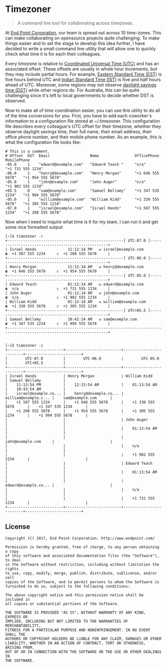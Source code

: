 # Timezoner

> A command line tool for collaborating across timezones.

At [End Point Corporation](https://endpoint.com/), our team is spread out across 10 time-zones. This can make
collaborating on opensource projects quite challenging. To make things easier and to set the stage
to develop this idea further, I have decided to write a small command line utility that will allow
one to quickly check what time it is for each their colleagues.

Every timezone is relative to [Coordinated Universal Time (UTC)](https://en.wikipedia.org/wiki/Coordinated_Universal_Time) and has an associated offset. These
offsets are usually in whole hour increments, but they may include partial hours. For example, [Eastern Standard Time (EST)](https://en.wikipedia.org/wiki/Eastern_Time_Zone)
is five hours behind UTC and [Indian Standard Time (IST)](https://en.wikipedia.org/wiki/Indian_Standard_Time) is five and half
hours ahead of UTC. Moreover, some regions may not observe [daylight savings time (DST)](https://en.wikipedia.org/wiki/Daylight_saving_time)
while other regions do. For Australia, this can be quite challenging since it's left to local governments to
decide whether DST is observed.

Now to make all of time coordination easier, you can use this utility to do all of the time
conversions for you.  First, you have to add each coworker's information to a configuration file
stored at ~/.timezoner. This configuration file describes every colleague's UTC offset for their
timezone, whether they observe daylight savings time, their full name, their email address, their
office phone number, and their mobile phone number. As an example, this is what the configuration
file looks like:

	# This is a comment.
	# Offset  DST  Email                  Name                OfficePhone         MobilePhone
	-05.0     1    "edward@example.com"   "Edward Teach "     "n/a"               "+1 731 555 1234"
	-06.0     1    "henry@dexample.com"   "Henry Morgan"      "+1 646 555 5678"   "+1 954 555 5678"
	-05.0     1    "john@example.com"     "John Auger"        "n/a"               "+1 902 555 1234"
	+05.5     0    "sam@example.com"      "Samuel Bellamy"    "+1 347 535 1234"   "+1 994 555 5678"
	-05.0     1    "william@example.com"  "William Kidd"      "+1 330 555 5678"   "+1 305 555 1234"
	-07.0     1    "israel@example.com"   "Israel Hands"      "+1 507 555 1234"   "+1 208 555 5678"

Now when I need to inquire what time is it for my team, I can run it and get some nice formatted
output:

	[~]$ timezoner -r
	+----------------------------------------------------[ UTC-07.0 ]---------------------------------------------------+
	| Israel Hands              11:12:14 PM   ✉ israel@example.com        ☎  +1 507 555 1234     ☏  +1 208 555 5678     |
	+----------------------------------------------------[ UTC-06.0 ]---------------------------------------------------+
	| Henry Morgan              12:12:14 AM   ✉ henry@dexample.com        ☎  +1 646 555 5678     ☏  +1 954 555 5678     |
	+----------------------------------------------------[ UTC-05.0 ]---------------------------------------------------+
	| Edward Teach              01:12:14 AM   ✉ edward@example.com        ☎  n/a                 ☏  +1 731 555 1234     |
	| John Auger                01:12:14 AM   ✉ john@example.com          ☎  n/a                 ☏  +1 902 555 1234     |
	| William Kidd              01:12:14 AM   ✉ william@example.com       ☎  +1 330 555 5678     ☏  +1 305 555 1234     |
	+----------------------------------------------------[ UTC+05.5 ]---------------------------------------------------+
	| Samuel Bellamy            10:42:14 AM   ✉ sam@example.com           ☎  +1 347 535 1234     ☏  +1 994 555 5678     |
	+-------------------------------------------------------------------------------------------------------------------+


	[~]$ timezoner -c
	+-------------------------+-------------------------+-------------------------+-------------------------+
	|        UTC-07.0         |        UTC-06.0         |        UTC-05.0         |        UTC+05.5         |
	+-------------------------+-------------------------+-------------------------+-------------------------+
	| Israel Hands            | Henry Morgan            | William Kidd            | Samuel Bellamy          |
	|    11:13:54 PM          |    12:13:54 AM          |    01:13:54 AM          |    10:43:54 AM          |
	|    israel@example.co... |    henry@dexample.co... |    william@example.c... |    sam@example.com      |
	|    +1 507 555 1234      |    +1 646 555 5678      |    +1 330 555 5678      |    +1 347 535 1234      |
	|    +1 208 555 5678      |    +1 954 555 5678      |    +1 305 555 1234      |    +1 994 555 5678      |
	|                         |                         | John Auger              |                         |
	|                         |                         |    01:13:54 AM          |                         |
	|                         |                         |    john@example.com     |                         |
	|                         |                         |    n/a                  |                         |
	|                         |                         |    +1 902 555 1234      |                         |
	|                         |                         | Edward Teach            |                         |
	|                         |                         |    01:13:54 AM          |                         |
	|                         |                         |    edward@example.co... |                         |
	|                         |                         |    n/a                  |                         |
	|                         |                         |    +1 731 555 1234      |                         |
	+-------------------------+-------------------------+-------------------------+-------------------------+

## License

	Copyright (C) 2017, End Point Corporation. http://www.endpoint.com/
	 
	Permission is hereby granted, free of charge, to any person obtaining a copy
	of this software and associated documentation files (the "Software"), to deal
	in the Software without restriction, including without limitation the rights
	to use, copy, modify, merge, publish, distribute, sublicense, and/or sell
	copies of the Software, and to permit persons to whom the Software is
	furnished to do so, subject to the following conditions:

	The above copyright notice and this permission notice shall be included in
	all copies or substantial portions of the Software.

	THE SOFTWARE IS PROVIDED "AS IS", WITHOUT WARRANTY OF ANY KIND, EXPRESS OR
	IMPLIED, INCLUDING BUT NOT LIMITED TO THE WARRANTIES OF MERCHANTABILITY,
	FITNESS FOR A PARTICULAR PURPOSE AND NONINFRINGEMENT. IN NO EVENT SHALL THE
	AUTHORS OR COPYRIGHT HOLDERS BE LIABLE FOR ANY CLAIM, DAMAGES OR OTHER
	LIABILITY, WHETHER IN AN ACTION OF CONTRACT, TORT OR OTHERWISE, ARISING FROM,
	OUT OF OR IN CONNECTION WITH THE SOFTWARE OR THE USE OR OTHER DEALINGS IN
	THE SOFTWARE.

